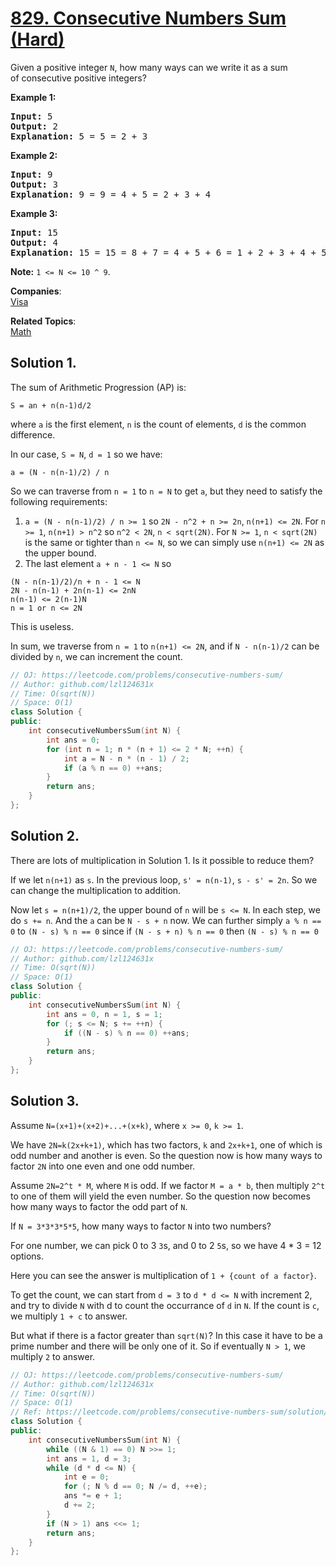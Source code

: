 # [829. Consecutive Numbers Sum (Hard)](https://leetcode.com/problems/consecutive-numbers-sum/)

<p>Given a positive integer&nbsp;<code>N</code>, how many ways can we write it as a sum of&nbsp;consecutive positive integers?</p>

<p><strong>Example 1:</strong></p>

<pre><strong>Input: </strong>5
<strong>Output: </strong>2
<strong>Explanation: </strong>5 = 5 = 2 + 3</pre>

<p><strong>Example 2:</strong></p>

<pre><strong>Input: </strong>9
<strong>Output: </strong>3
<strong>Explanation: </strong>9 = 9 = 4 + 5 = 2 + 3 + 4</pre>

<p><strong>Example 3:</strong></p>

<pre><strong>Input: </strong>15
<strong>Output: </strong>4
<strong>Explanation: </strong>15 = 15 = 8 + 7 = 4 + 5 + 6 = 1 + 2 + 3 + 4 + 5</pre>

<p><strong>Note:</strong>&nbsp;<code>1 &lt;= N &lt;= 10 ^ 9</code>.</p>


**Companies**:  
[Visa](https://leetcode.com/company/visa)

**Related Topics**:  
[Math](https://leetcode.com/tag/math/)

## Solution 1.

The sum of Arithmetic Progression (AP) is:

```
S = an + n(n-1)d/2
```

where `a` is the first element, `n` is the count of elements, `d` is the common difference.

In our case, `S = N`, `d = 1` so we have:

```
a = (N - n(n-1)/2) / n
```

So we can traverse from `n = 1` to `n = N` to get `a`, but they need to satisfy the following requirements:

1. `a = (N - n(n-1)/2) / n >= 1` so `2N - n^2 + n >= 2n`, `n(n+1) <= 2N`. For `n >= 1`, `n(n+1) > n^2` so `n^2 < 2N`, `n < sqrt(2N)`. For `N >= 1`, `n < sqrt(2N)` is the same or tighter than `n <= N`, so we can simply use `n(n+1) <= 2N` as the upper bound.
2. The last element `a + n - 1 <= N` so
```
(N - n(n-1)/2)/n + n - 1 <= N
2N - n(n-1) + 2n(n-1) <= 2nN
n(n-1) <= 2(n-1)N
n = 1 or n <= 2N
```
This is useless.

In sum, we traverse from `n = 1` to `n(n+1) <= 2N`, and if `N - n(n-1)/2` can be divided by `n`, we can increment the count.

```cpp
// OJ: https://leetcode.com/problems/consecutive-numbers-sum/
// Author: github.com/lzl124631x
// Time: O(sqrt(N))
// Space: O(1)
class Solution {
public:
    int consecutiveNumbersSum(int N) {
        int ans = 0;
        for (int n = 1; n * (n + 1) <= 2 * N; ++n) {
            int a = N - n * (n - 1) / 2;
            if (a % n == 0) ++ans;
        }
        return ans;
    }
};
```

## Solution 2.

There are lots of multiplication in Solution 1. Is it possible to reduce them?

If we let `n(n+1)` as `s`. In the previous loop, `s' = n(n-1)`, `s - s' = 2n`. So we can change the multiplication to addition.

Now let `s = n(n+1)/2`, the upper bound of `n` will be `s <= N`. In each step, we do `s += n`. And the `a` can be `N - s + n` now. We can further simply `a % n == 0` to `(N - s) % n == 0` since if `(N - s + n) % n == 0` then `(N - s) % n == 0`

```cpp
// OJ: https://leetcode.com/problems/consecutive-numbers-sum/
// Author: github.com/lzl124631x
// Time: O(sqrt(N))
// Space: O(1)
class Solution {
public:
    int consecutiveNumbersSum(int N) {
        int ans = 0, n = 1, s = 1;
        for (; s <= N; s += ++n) {
            if ((N - s) % n == 0) ++ans;
        }
        return ans;
    }
};
```

## Solution 3.

Assume `N=(x+1)+(x+2)+...+(x+k)`, where `x >= 0`, `k >= 1`.

We have `2N=k(2x+k+1)`, which has two factors, `k` and `2x+k+1`, one of which is odd number and another is even. So the question now is how many ways to factor `2N` into one even and one odd number.

Assume `2N=2^t * M`, where `M` is odd. If we factor `M = a * b`, then multiply `2^t` to one of them will yield the even number. So the question now becomes how many ways to factor the odd part of `N`.

If `N = 3*3*3*5*5`, how many ways to factor `N` into two numbers?

For one number, we can pick 0 to 3 `3`s, and 0 to 2 `5`s, so we have 4 * 3 = 12 options.

Here you can see the answer is multiplication of `1 + {count of a factor}`.

To get the count, we can start from `d = 3` to `d * d <= N` with increment 2, and try to divide `N` with d to count the occurrance of `d` in `N`. If the count is `c`, we multiply `1 + c` to answer.

But what if there is a factor greater than `sqrt(N)`? In this case it have to be a prime number and there will be only one of it. So if eventually `N > 1`, we multiply `2` to answer.

```cpp
// OJ: https://leetcode.com/problems/consecutive-numbers-sum/
// Author: github.com/lzl124631x
// Time: O(sqrt(N))
// Space: O(1)
// Ref: https://leetcode.com/problems/consecutive-numbers-sum/solution/
class Solution {
public:
    int consecutiveNumbersSum(int N) {
        while ((N & 1) == 0) N >>= 1;
        int ans = 1, d = 3;
        while (d * d <= N) {
            int e = 0;
            for (; N % d == 0; N /= d, ++e);
            ans *= e + 1;
            d += 2;
        }
        if (N > 1) ans <<= 1;
        return ans;
    }
};
```